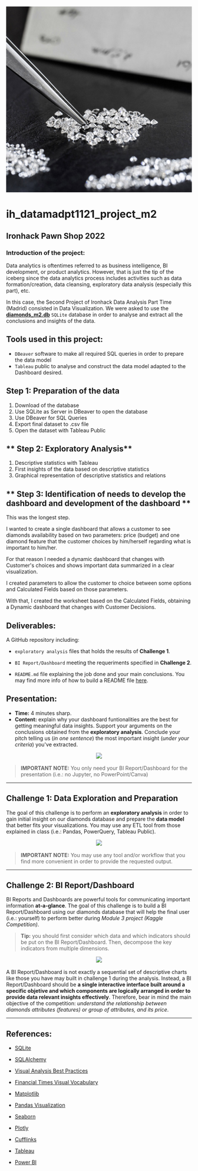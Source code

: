 <p align="left"><img src="./images/Diamonds.jpeg"></p>

# __ih_datamadpt1121_project_m2__
## Ironhack Pawn Shop 2022

### Introduction of the project: 
Data analytics is oftentimes referred to as business intelligence, BI development, or product analytics. However, that is just the tip of the iceberg since the data analytics process includes activities such as data formation/creation, data cleansing, exploratory data analysis (especially this part), etc. 

In this case, the Second Project of Ironhack Data Analysis Part Time (Madrid) consisted in Data Visualization. 
We were asked to use the [__diamonds_m2.db__](https://github.com/ih-datapt-mad/ih_datamadpt1121_project_m2/blob/main/db/diamonds_m2.db) `SQLite` database in order to analyse and extract all the conclusions and insights of the data. 


## **Tools used in this project:** 

- `DBeaver` software to make all required SQL queries in order to prepare the data model
- `Tableau` public to analyse and construct the data model adapted to the Dashboard desired.

## **Step 1: Preparation of the data** 
1. Download of the database
2. Use SQLite as Server in DBeaver to open the database
3. Use DBeaver for SQL Queries
4. Export final dataset to .csv file
5. Open the dataset with Tableau Public

## ** Step 2: Exploratory Analysis**
1. Descriptive statistics with Tableau
2. First insights of the data based on descriptive statistics
3. Graphical representation of descriptive statistics and relations

## ** Step 3: Identification of needs to develop the dashboard and development of the dashboard ** 
This was the longest step. 

I wanted to create a single dashboard that allows a customer to see diamonds availability based on two parameters: price (budget) and one diamond feature that the customer choices by him/herself regarding what is important to him/her. 

For that reason I needed a dynamic dashboard that changes with Customer's choices and shows important data summarized in a clear visualization.

I created parameters to allow the customer to choice between some options and Calculated Fields based on those parameters. 

With that, I created the worksheet based on the Calculated Fields, obtaining a Dynamic dashboard that changes with Customer Decisions. 



## **Deliverables:**

A GitHub repository including:

- `exploratory analysis` files that holds the results of __Challenge 1__. 

- `BI Report/Dashboard` meeting the requeriments specified in __Challenge 2__.

- `README.md` file explaining the job done and your main conclusions. You may find more info of how to build a README file [here](https://github.com/potacho/data-project-template/blob/master/README.md).





## **Presentation:**

- __Time:__ 4 minutes sharp.
- __Content:__ explain why your dashboard funtionalities are the best for getting meaningful data insights. Support your arguments on the conclusions obtained from the __exploratory analysis__. Conclude your pitch telling us (_in one sentence_) the most important insight (_under your criteria_) you've extracted.

<p align="center"><img src="https://media.giphy.com/media/1Ygis29YXMS35cW90I/giphy.gif"></p>


> __IMPORTANT NOTE:__ You only need your BI Report/Dashboard for the presentation (i.e.: no Jupyter, no PowerPoint/Canva)



---



## __Challenge 1: Data Exploration and Preparation__

The goal of this challenge is to perform an __exploratory analysis__ in order to gain initial insight on our diamonds database and prepare the __data model__ that better fits your visualizations. You may use any ETL tool from those explained in class (i.e.: Pandas, PowerQuery, Tableau Public). 

<p align="center"><img src="https://media.giphy.com/media/iP1qEUE7VKhLq/giphy.gif"></p>

> **IMPORTANT NOTE:** You may use any tool and/or workflow that you find more convenient in order to provide the requested output. 



---



## **Challenge 2: BI Report/Dashboard**

BI Reports and Dashboards are powerful tools for communicating important information __at-a-glance__. The goal of this challenge is to build a BI Report/Dashboard using our diamonds database that will help the final user (i.e.: yourself) to perform better during _Module 3 project (Kaggle Competition)_. 

> __Tip:__ you should first consider which data and which indicators should be put on the BI Report/Dashboard. Then, decompose the key indicators from multiple dimensions. 

<p align="center"><img src="https://media.giphy.com/media/l46Cy1rHbQ92uuLXa/giphy.gif"></p>


A BI Report/Dashboard is not exactly a sequential set of descriptive charts like those you have may built in challenge 1 during the analysis. Instead, a BI Report/Dashboard should be __a single interactive interface built around a specific objetive and which components are logically arranged in order to provide data relevant insights effectively__. Therefore, bear in mind the main objective of the competition: _understand the relationship between diamonds attributes (features) or group of attributes, and its price_.



---



## **References:**

- [SQLite](https://www.sqlite.org/index.html)

- [SQLAlchemy](https://docs.sqlalchemy.org/en/14/core/engines.html)

- [Visual Analysis Best Practices](https://github.com/ih-datapt-mad/ih_datamadpt1121_project_m2/blob/main/images/visual-analysis-guidebook.pdf)

- [Financial Times Visual Vocabulary](https://github.com/ft-interactive/chart-doctor/tree/master/visual-vocabulary)

- [Matplotlib](https://matplotlib.org/stable/api/index)

- [Pandas Visualization](https://pandas.pydata.org/docs/reference/api/pandas.DataFrame.plot.html)

- [Seaborn](https://seaborn.pydata.org/api.html)

- [Plotly](https://plotly.com/graphing-libraries/)

- [Cufflinks](https://coderzcolumn.com/tutorials/data-science/cufflinks-how-to-create-plotly-charts-from-pandas-dataframe-with-one-line-of-code)

- [Tableau](https://github.com/ih-datapt-mad/dataptmad1121_lessons/blob/main/module-2/visualization_tableau.md)

- [Power BI](https://github.com/potacho/power_bi_workshop)